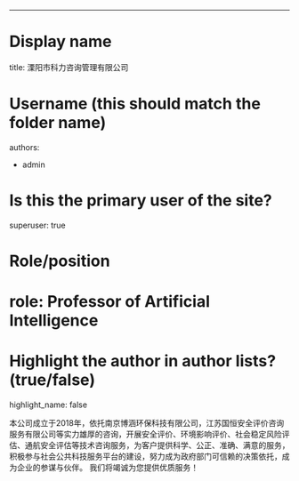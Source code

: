 ---
# Display name
title: 溧阳市科力咨询管理有限公司

# Username (this should match the folder name)
authors:
- admin

# Is this the primary user of the site?
superuser: true

# Role/position
# role: Professor of Artificial Intelligence


# Highlight the author in author lists? (true/false)
highlight_name: false

本公司成立于2018年，依托南京博涵环保科技有限公司，江苏国恒安全评价咨询服务有限公司等实力雄厚的咨询，开展安全评价、环境影响评价、社会稳定风险评估、通航安全评估等技术咨询服务，为客户提供科学、公正、准确、满意的服务，积极参与社会公共科技服务平台的建设，努力成为政府部门可信赖的决策依托，成为企业的参谋与伙伴。 我们将竭诚为您提供优质服务！
